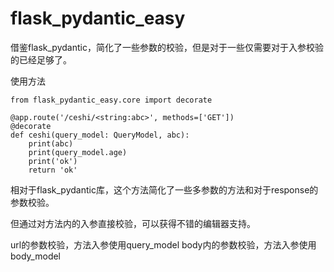 # flask_pydantic_easy
借鉴flask_pydantic，简化了一些参数的校验，但是对于一些仅需要对于入参校验的已经足够了。

使用方法
```
from flask_pydantic_easy.core import decorate

@app.route('/ceshi/<string:abc>', methods=['GET'])
@decorate
def ceshi(query_model: QueryModel, abc):
    print(abc)
    print(query_model.age)
    print('ok')
    return 'ok'
```

相对于flask_pydantic库，这个方法简化了一些多参数的方法和对于response的参数校验。

但通过对方法内的入参直接校验，可以获得不错的编辑器支持。

url的参数校验，方法入参使用query_model
body内的参数校验，方法入参使用body_model
